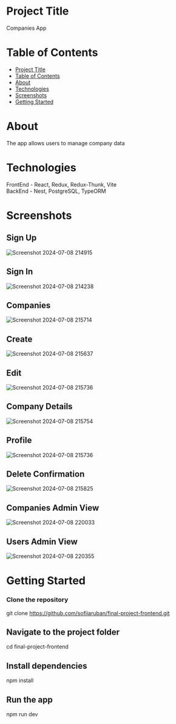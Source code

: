 # Project Title

Companies App

# Table of Contents

- [Project Title](#project-title)
- [Table of Contents](#table-of-contents)
- [About](#about)
- [Technologies](#technologies)
- [Screenshots](#screenshots)
- [Getting Started](#getting-started)


# About
The app allows users to manage company data<br>

# Technologies
FrontEnd - React, Redux, Redux-Thunk, Vite<br>
BackEnd - Nest,  PostgreSQL, TypeORM
# Screenshots 

## Sign Up


![Screenshot 2024-07-08 214915](https://github.com/sofiiaruban/final-project-backend/assets/37212452/9ffef019-fd95-4099-98ad-2293520c7f10)

## Sign In

![Screenshot 2024-07-08 214238](https://github.com/sofiiaruban/final-project-frontend/assets/37212452/33b861c6-0e5a-4c49-8a44-90b460634e51)

## Companies


![Screenshot 2024-07-08 215714](https://github.com/sofiiaruban/final-project-backend/assets/37212452/6ade3aae-36be-4cd1-86a7-a6e0cd4137b9)

## Create
![Screenshot 2024-07-08 215637](https://github.com/sofiiaruban/final-project-frontend/assets/37212452/c94db59a-3ca8-4113-a032-630d1c2b344f)



## Edit

![Screenshot 2024-07-08 215736](https://github.com/sofiiaruban/final-project-backend/assets/37212452/4e08d0fb-26a7-40c6-8f49-77c7092c099c)
## Company Details

![Screenshot 2024-07-08 215754](https://github.com/sofiiaruban/final-project-backend/assets/37212452/5d28842c-ae7e-4942-b055-0bfb686cad84)
## Profile 
![Screenshot 2024-07-08 215736](https://github.com/sofiiaruban/final-project-fontend/assets/37212452/3cb8821d-c0ae-44cb-9a37-3c7997fe305e)

## Delete Confirmation
![Screenshot 2024-07-08 215825](https://github.com/sofiiaruban/final-project-fontend/assets/37212452/236d46ae-a5dc-4f8c-858d-3402d6a2317e)

## Companies Admin View
![Screenshot 2024-07-08 220033](https://github.com/sofiiaruban/final-project-fontend/assets/37212452/90409a15-a596-44eb-99c1-33a2fd9fd964)
## Users Admin View
![Screenshot 2024-07-08 220355](https://github.com/sofiiaruban/final-project-fontend/assets/37212452/5736715c-afa3-410c-b2f1-181455e9faca)

# Getting Started

### Clone the repository
git clone https://github.com/sofiiaruban/final-project-frontend.git

## Navigate to the project folder 
cd final-project-frontend

## Install dependencies
npm install
## Run the app
npm run dev

